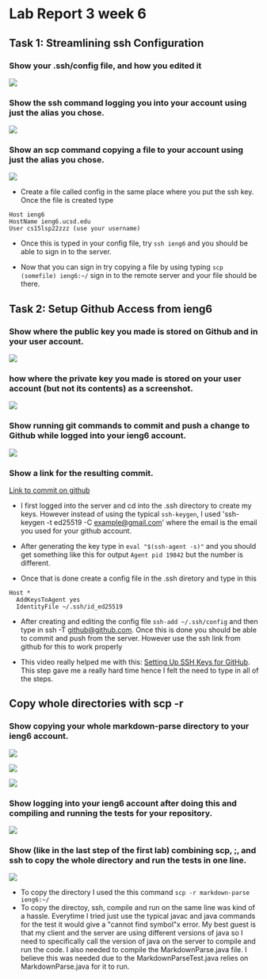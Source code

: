 # Lab Report 3 week 6

## Task 1: Streamlining ssh Configuration

### Show your .ssh/config file, and how you edited it 

![](Captures/Lab-reports/lab-report-3-week-6/Capture1.png)

### Show the ssh command logging you into your account using just the alias you chose.

![](Captures/Lab-reports/lab-report-3-week-6/Capture2.png)

### Show an scp command copying a file to your account using just the alias you chose.

![](Captures/Lab-reports/lab-report-3-week-6/Capture3.png)

- Create a file called config in the same place where you put the ssh key. Once the file is created type
````
Host ieng6
HostName ieng6.ucsd.edu
User cs15lsp22zzz (use your username)
````

- Once this is typed in your config file, try ``ssh ieng6`` and you should be able to sign in to the server.

- Now that you can sign in try copying a file by using typing ``scp (somefile) ieng6:~/`` sign in to the remote server and your file should be there.

## Task 2: Setup Github Access from ieng6

### Show where the public key you made is stored on Github and in your user account.

![](Captures/Lab-reports/lab-report-3-week-6/Capture4.png)

### how where the private key you made is stored on your user account (but not its contents) as a screenshot.

![](Captures/Lab-reports/lab-report-3-week-6/Capture5.png)

### Show running git commands to commit and push a change to Github while logged into your ieng6 account.

![](Captures/Lab-reports/lab-report-3-week-6/Capture6.png)

### Show a link for the resulting commit.

[Link to commit on github](https://github.com/grantcoz/markdown-parse/commit/4bdfd0fd7b64e8066a671434c19825796f6455d6)

- I first logged into the server and cd into the .ssh directory to create my keys. However instead of using the typical `ssh-keygen`, I used 'ssh-keygen -t ed25519 -C example@gmail.com' where the email is the email you used for your github account. 

- After generating the key type in `eval "$(ssh-agent -s)"` and you should get something like this for output `Agent pid 19842` but the number is different.

- Once that is done create a config file in the .ssh diretory and type in this

````
Host *
  AddKeysToAgent yes
  IdentityFile ~/.ssh/id_ed25519
````

- After creating and editing the config file `ssh-add ~/.ssh/config` and then type in ssh -T github@github.com. Once this is done you should be able to commit and push from the server. However use the ssh link from github for this to work properly

- This video really helped me with this: [Setting Up SSH Keys for GitHub](https://www.youtube.com/watch?v=8X4u9sca3Io). This step gave me a really hard time hence I felt the need to type in all of the steps.

## Copy whole directories with scp -r

### Show copying your whole markdown-parse directory to your ieng6 account.

![](Captures/Lab-reports/lab-report-3-week-6/Capture7.png)

![](Captures/Lab-reports/lab-report-3-week-6/Capture8.png)

![](Captures/Lab-reports/lab-report-3-week-6/Capture9.png)

### Show logging into your ieng6 account after doing this and compiling and running the tests for your repository.

![](Captures/Lab-reports/lab-report-3-week-6/Capture10.png)

### Show (like in the last step of the first lab) combining scp, ;, and ssh to copy the whole directory and run the tests in one line.

![](Captures/Lab-reports/lab-report-3-week-6/Capture11.png)

- To copy the directory I used the this command `scp -r markdown-parse ieng6:~/`
- To copy the directoy, ssh, compile and run on the same line was kind of a hassle. Everytime I tried just use the typical javac and java commands for the test it would give a "cannot find symbol"x error. My best guest is that my client and the server are using different versions of java so I need to specifically call the version of java on the server to compile and run the code. I also needed to compile the MarkdownParse.java file. I believe this was needed due to the MarkdownParseTest.java relies on MarkdownParse.java for it to run.
